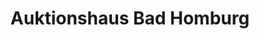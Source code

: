 ---
title: "Auktionshaus Bad Homburg"
url: /bad-homburg-v-d-hoehe/auktionshaus-bad-homburg/
shop: Auktionshaus
---
